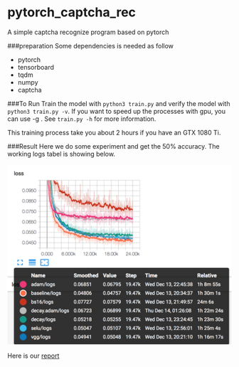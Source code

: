 # pytorch_captcha_rec

A simple captcha recognize program based on pytorch 


###preparation
Some dependencies is needed as follow 
* pytorch
* tensorboard
* tqdm 
* numpy
* captcha

###To Run 
Train the model with `python3 train.py` and verify the model with `python3 train.py -v`. If you want to speed up the processes with gpu, you can use -g . See `train.py -h` for more information. 

This training process take you about 2 hours if you have an GTX 1080 Ti.

###Result 
Here we do some experiment and get the 50% accuracy. The working logs tabel is showing below.

![table](pic/table.png)

Here is our [report](http://www.flozber.com/share/pytorch_captcha_rec_report.pdf)
